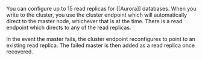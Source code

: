 You can configure up to 15 read replicas for [[Aurora]] databases. When you write to the cluster, you use the cluster endpoint which will automatically direct to the master node, whichever that is at the time. There is a read endpoint which directs to any of the read replicas.

In the event the master fails, the cluster endpoint reconfigures to point to an existing read replica. The failed master is then added as a read replica once recovered.